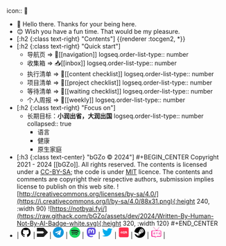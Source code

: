 icon:: 🧾

- 👋 Hello there. Thanks for your being here.
- 😊 Wish you have a fun time. That would be my pleasure.
- [:h2 {:class text-right} "Contents"]
  {{renderer :tocgen2, *}}
- [:h2 {:class text-right} "Quick start"]
  - 导航页 => 🔖[[navigation]]
    logseq.order-list-type:: number
  - 收集箱 => 📥[[inbox]]
    logseq.order-list-type:: number
  - 执行清单 => 🏃[[content checklist]]
    logseq.order-list-type:: number
  - 项目清单 => 📂[[project checklist]]
    logseq.order-list-type:: number
  - 等待清单 => 🤔[[waiting checklist]]
    logseq.order-list-type:: number
  - 个人周报 => 📅[[weekly]]
    logseq.order-list-type:: number
- [:h2 {:class text-right} "Focus on"]
  - 长期目标：**小润出省，大润出国**
    logseq.order-list-type:: number
    collapsed:: true
    - 语言
    - 健康
    - 原生家庭
- [:h3 {:class text-center} "bGZo © 2024"]
  #+BEGIN_CENTER
  Copyright 2021 - 2024 [[bGZo]]. All rights reserved. The contents is licensed under a [CC-BY-SA](https://creativecommons.org/licenses/by-sa/4.0/); the code is under [MIT](https://github.com/bGZo/blog/blob/main/LICENSE) licence. The contents and comments are copyright their respective authors, submission implies license to publish on this web site.
  ![http://creativecommons.org/licenses/by-sa/4.0/](https://i.creativecommons.org/l/by-sa/4.0/88x31.png){:height 240, :width 90} ![https://notbyai.fyi/](https://raw.githack.com/bGZo/assets/dev/2024/Written-By-Human-Not-By-AI-Badge-white.svg){:height 320, :width 120}
  #+END_CENTER
- | <a href="https://github.com/bGZo"><svg t="1704627958449" class="icon" viewBox="0 0 1024 1024" version="1.1" xmlns="http://www.w3.org/2000/svg" p-id="10739" width="25" height="25"><path d="M511.6 76.3C264.3 76.2 64 276.4 64 523.5 64 718.9 189.3 885 363.8 946c23.5 5.9 19.9-10.8 19.9-22.2v-77.5c-135.7 15.9-141.2-73.9-150.3-88.9C215 726 171.5 718 184.5 703c30.9-15.9 62.4 4 98.9 57.9 26.4 39.1 77.9 32.5 104 26 5.7-23.5 17.9-44.5 34.7-60.8-140.6-25.2-199.2-111-199.2-213 0-49.5 16.3-95 48.3-131.7-20.4-60.5 1.9-112.3 4.9-120 58.1-5.2 118.5 41.6 123.2 45.3 33-8.9 70.7-13.6 112.9-13.6 42.4 0 80.2 4.9 113.5 13.9 11.3-8.6 67.3-48.8 121.3-43.9 2.9 7.7 24.7 58.3 5.5 118 32.4 36.8 48.9 82.7 48.9 132.3 0 102.2-59 188.1-200 212.9 23.5 23.2 38.1 55.4 38.1 91v112.5c0.8 9 0 17.9 15 17.9 177.1-59.7 304.6-227 304.6-424.1 0-247.2-200.4-447.3-447.5-447.3z" p-id="10740"></path></svg></a> | <a href="https://www.v2ex.com/member/DandelionFlowers"><svg t="1704632303391" class="icon" viewBox="0 0 1024 1024" version="1.1" xmlns="http://www.w3.org/2000/svg" p-id="7915" width="25" height="25"><path d="M28.629333 82.474667h589.696a57.258667 57.258667 0 0 1 41.813334 18.133333l348.416 372.266667a57.258667 57.258667 0 0 1 0 78.250666l-348.416 372.224a57.258667 57.258667 0 0 1-41.813334 18.176H28.714667A28.629333 28.629333 0 0 1 0 912.853333v-293.461333h562.773333l97.109334-97.28a14.336 14.336 0 0 0 0-20.224l-97.109334-97.28H0V111.104a28.629333 28.629333 0 0 1 28.629333-28.629333z" fill="#1F1F1F" p-id="7916"></path></svg></a> | <a href="tg://resolve?domain=imbgzo"><svg t="1704632354767" class="icon" viewBox="0 0 1024 1024" version="1.1" xmlns="http://www.w3.org/2000/svg" p-id="8897" width="25" height="25"><path d="M679.424 746.862l84.005-395.996c7.424-34.852-12.581-48.567-35.438-40.009L234.277 501.138c-33.72 13.13-33.134 32-5.706 40.558l126.282 39.424 293.156-184.576c13.714-9.143 26.295-3.986 16.018 5.157L426.898 615.973l-9.143 130.304c13.13 0 18.871-5.706 25.71-12.581l61.696-59.429 128 94.282c23.442 13.129 40.01 6.29 46.3-21.724zM1024 512c0 282.843-229.157 512-512 512S0 794.843 0 512 229.157 0 512 0s512 229.157 512 512z" fill="#1296DB" p-id="8898"></path></svg></a> | <a href="https://open.spotify.com/user/hy5plv69zxw0wve50wcmjnjty"><svg t="1704631781960" class="icon" viewBox="0 0 1024 1024" version="1.1" xmlns="http://www.w3.org/2000/svg" p-id="12697" width="25" height="25"><path d="M512 0C230.4 0 0 230.4 0 512s230.4 512 512 512 512-230.4 512-512S796.16 0 512 0z" fill="#1ED75F" p-id="12698"></path><path d="M747.52 739.84c-10.24 15.36-28.16 20.48-43.52 10.24-120.32-74.24-271.36-89.6-450.56-48.64-17.92 5.12-33.28-7.68-38.4-23.04-5.12-17.92 7.68-33.28 23.04-38.4 194.56-43.52 363.52-25.6 496.64 56.32 17.92 7.68 20.48 28.16 12.8 43.52z m61.44-140.8c-12.8 17.92-35.84 25.6-53.76 12.8-138.24-84.48-348.16-110.08-509.44-58.88-20.48 5.12-43.52-5.12-48.64-25.6-5.12-20.48 5.12-43.52 25.6-48.64 186.88-56.32 417.28-28.16 576 69.12 15.36 7.68 23.04 33.28 10.24 51.2z m5.12-143.36C650.24 358.4 376.32 348.16 220.16 396.8c-25.6 7.68-51.2-7.68-58.88-30.72-7.68-25.6 7.68-51.2 30.72-58.88 181.76-53.76 481.28-43.52 670.72 69.12 23.04 12.8 30.72 43.52 17.92 66.56-12.8 17.92-43.52 25.6-66.56 12.8z" fill="#191515" p-id="12699"></path></svg></a> | <a href="https://o3o.ca/@bgzo"><svg t="1704632046359" class="icon" viewBox="0 0 1024 1024" version="1.1" xmlns="http://www.w3.org/2000/svg" p-id="5108" width="25" height="25"><path d="M930 358.22c0-194.4-127.42-251.4-127.42-251.4-125.04-57.4-457.12-56.8-580.96 0 0 0-127.44 57-127.44 251.4 0 231.4-13.2 518.8 211.26 578.2 81.02 21.4 150.64 26 206.66 22.8 101.62-5.6 158.64-36.2 158.64-36.2l-3.4-73.8s-72.62 22.8-154.24 20.2c-80.82-2.8-166-8.8-179.26-108a205.08 205.08 0 0 1-1.8-27.8c171.26 41.8 317.3 18.2 357.5 13.4 112.24-13.4 210-82.6 222.46-145.8 19.6-99.6 18-243 18-243z m-150.24 250.4H686.5v-228.4c0-99.4-128-103.2-128 13.8v125h-92.66V394c0-117-128-113.2-128-13.8v228.4h-93.46c0-244.2-10.4-295.8 36.82-350 51.8-57.8 159.64-61.6 207.66 12.2l23.2 39 23.2-39c48.22-74.2 156.24-69.6 207.66-12.2 47.42 54.6 36.8 106 36.8 350z" fill="#5D4BDE" p-id="5109"></path></svg></a> | <a href="https://twitter.com/imbgzo"><svg t="1704632220336" class="icon" viewBox="0 0 1024 1024" version="1.1" xmlns="http://www.w3.org/2000/svg" p-id="6920" width="25" height="25"><path d="M996.12 211.772c-27.41 40.139-60.586 74.338-99.524 102.58 0.419 5.715 0.628 14.311 0.628 25.788 0 53.242-7.782 106.353-23.346 159.333-15.565 52.986-39.201 103.845-70.903 152.58-31.707 48.735-69.47 91.84-113.279 129.306-43.813 37.474-96.638 67.37-158.477 89.693-61.84 22.323-127.951 33.491-198.335 33.491-110.943 0-212.483-29.692-304.613-89.063 14.305 1.622 30.264 2.434 47.876 2.434 92.13 0 174.226-28.247 246.284-84.738-42.974-0.84-81.467-14.043-115.478-39.62-34.01-25.57-57.358-58.222-70.042-97.94 13.519 2.04 26.018 3.063 37.495 3.063 17.612 0 35.008-2.256 52.2-6.764-45.855-9.43-83.828-32.252-113.908-68.466-30.08-36.208-45.12-78.268-45.12-126.163v-2.44c27.829 15.564 57.726 23.95 89.694 25.157-27.04-18.026-48.532-41.557-64.463-70.591-15.932-29.03-23.926-60.552-23.973-94.563 0-36.055 9.01-69.41 27.042-100.067 49.525 60.998 109.815 109.812 180.881 146.446 71.06 36.63 147.106 56.99 228.126 61.078-3.249-15.565-4.874-30.71-4.874-45.435 0-54.868 19.337-101.641 58.013-140.316s85.45-58.012 140.32-58.012c57.332 0 105.649 20.886 144.955 62.65 44.653-8.595 86.63-24.553 125.93-47.873-15.144 47.06-44.201 83.511-87.176 109.344 38.1-4.088 76.173-14.33 114.218-30.735l-0.151-0.157z" fill="#00ACED" p-id="6921"></path></svg></a> | <a href="https://www.xiaohongshu.com/user/profile/6339470f000000001802ec6b"><svg t="1704632538276" class="icon" viewBox="0 0 1024 1024" version="1.1" xmlns="http://www.w3.org/2000/svg" p-id="9901" width="25" height="25"><path d="M726.51776 457.45152c-6.70208-0.0768-13.39392 0-20.00384-0.0768-2.37056 0-3.0464 1.05984-3.0464 3.23072 0.0768 5.10976 0.0768 10.13248 0.0768 15.232v0.01024c0.07168 4.87936 0 9.7536 0.07168 14.56128 0 3.90656 0.68096 4.66944 4.45952 4.66944 7.1424 0.0768 14.27456 0 21.41696 0.0768 2.67776 0 3.72736-1.28 3.65056-3.75808-0.08704-9.1648-0.08704-18.31936-0.15872-27.48416a6.7584 6.7584 0 0 0-6.46656-6.46144z" fill="#FF2E4D" p-id="9902"></path><path d="M849.92 51.2h-675.84c-67.8656 0-122.88 55.0144-122.88 122.88v675.84c0 67.8656 55.0144 122.88 122.88 122.88h675.84c67.8656 0 122.88-55.0144 122.88-122.88V174.08c0-67.8656-55.0144-122.88-122.88-122.88zM250.78784 505.73312c-0.73728 10.59328-1.41312 21.25312-2.60608 31.8464-2.08896 18.39104-6.24128 36.26496-14.6432 52.864-2.16064 4.12672-5.13536 7.79776-8.18176 12.45696-1.85344-3.90656-3.41504-6.97856-4.82816-10.13248a3203.59424 3203.59424 0 0 1-14.79168-33.56672c-0.52736-1.2032-0.896-2.92352-0.36864-3.97824 3.19488-6.83008 3.41504-14.12096 3.85536-21.40672 0.60416-9.15968 1.35168-18.24256 2.01728-27.39712 0.51712-7.00416 0.80896-13.9776 1.39776-20.96128 0.67584-8.10496 1.49504-16.21504 2.16064-24.24832 0.14848-1.96608 1.04448-2.56 2.82624-2.56 11.0848 0 22.07744 0 33.16224-0.07168 2.37056 0 3.0464 0.98304 2.89792 3.23072-0.96768 14.63296-1.86368 29.28128-2.89792 43.92448z m71.29088 87.32672c-0.73728 9.46176-5.13536 17.49504-12.5696 23.5008-5.43232 4.352-11.74528 6.15936-18.6624 6.08256-5.87264 0-11.66848-0.0768-17.54112 0-2.00192 0-3.27168-0.60416-4.09088-2.55488-3.41504-7.6544-6.90688-15.32416-10.32192-22.97344-0.52736-1.13152-0.67584-2.33472-1.13152-3.456-1.63328-4.12672-1.5616-4.28544 2.97472-4.36224h13.90592c5.94944 0 8.47872-2.46784 8.5504-8.56576 0.07168-4.57216 0.07168-9.14944 0.07168-13.73696V494.2336c0.14848 0.15872 0.22016 0.15872 0.29696 0.15872V408.63744c0-4.28544 0.14848-4.43392 4.38784-4.43392h29.21472c5.13536 0 5.20704 0.14848 5.20704 5.40672 0 27.1872 0 54.36416 0.0768 81.47968 0.0768 23.87456 0.29696 47.75936 0.29696 71.6288 0 10.14272 0.14848 20.26496-0.6656 30.34112z m75.58656-28.90752c-4.98688 11.56096-10.19904 22.97344-15.31904 34.4576-0.45568 1.13664-1.19296 2.25792-2.3808 4.42368v0.01024c-2.97472-4.5056-6.0928-8.18176-8.11008-12.39552-2.82624-6.13888-4.5312-12.83584-7.35744-18.9952-3.0464-6.6816-4.15744-13.88032-5.57568-20.94592-1.1776-6.02112-1.40288-12.25216-1.8432-18.3296-1.2032-15.39584-2.23744-30.78656-3.44064-46.09536a2449.95584 2449.95584 0 0 0-2.0736-25.1648c-0.14848-1.50016 0.2304-2.176 1.94048-2.176 11.52512 0 22.97344-0.14848 34.49856-0.22016 2.1504 0 3.0464 0.96768 3.11808 2.9952 0.29696 4.65408 0.51712 9.31328 0.88576 13.97248 0.29696 3.83488 0.73728 7.6544 1.04448 11.41248 0.51712 5.40672 1.04448 10.81344 1.41312 16.14336 0.51712 6.90688 0.51712 13.81888 1.4848 20.63872 1.34144 10.4448 0.29696 21.10464 3.93216 31.32928 0.89088 2.40128-0.96768 6.08768-2.21696 8.93952z m84.28032 22.016c-2.89792 6.6816-6.02112 13.21472-8.99072 19.82464-1.64352 3.74784-3.19488 7.49568-4.76672 11.25376-1.85344 4.51072-3.11808 5.40672-7.87456 5.40672h-22.2976c-7.52128 0-15.0272 0.23552-22.53312-0.0768-3.56352-0.14336-7.0656-1.27488-10.62912-2.02752-1.792-0.36864-2.16064-1.42336-1.41312-3.14368a3709.71648 3709.71648 0 0 0 13.45024-29.21472c1.04448-2.24768 1.85344-4.65408 3.0464-6.90688 0.29696-0.6144 1.41312-1.28 2.00192-1.13152 12.42112 3.15392 25.13408 2.77504 37.76512 2.63168a874.6496 874.6496 0 0 1 20.07552 0c3.19488 0.00512 3.50208 0.45568 2.16576 3.38432z m3.84-21.86752a4.48512 4.48512 0 0 1-2.74944 1.4336c-13.89568 0.0768-27.8784 0.14848-41.77408-0.0768-4.23936-0.08704-8.5504-1.05472-11.74528-4.28544-3.3536-3.3792-4.98688-7.36256-3.28192-11.93984a897.52576 897.52576 0 0 1 9.58464-24.10496c3.88096-9.15456 7.81312-18.31936 12.05248-28.2368-2.30912-0.14848-3.712-0.29696-5.04832-0.29696-4.09088-0.07168-8.18176 0.29696-12.27264-0.2304-4.45952-0.51712-8.99072-1.04448-12.48256-4.79232-3.42528-3.6864-3.94752-8.04352-2.60608-12.32384 2.1504-6.83008 4.97664-13.44 7.80288-20.04992 2.67776-6.15424 5.72416-12.16 8.47872-18.24256 2.97472-6.53824 5.86752-13.07136 8.77056-19.6096a1361.99168 1361.99168 0 0 0 7.6544-17.33632c0.73728-1.80736 1.8688-2.47808 3.87072-2.47808 10.93632 0.07168 21.92896 0 32.86528 0 3.6352 0 3.712 0.36864 2.29888 3.6864-6.31296 14.63296-12.71808 29.20448-18.95936 43.84768a11.52 11.52 0 0 0-1.19296 4.87936c0.22016 3.90656 1.04448 4.5056 5.06368 4.5056 8.17152 0.0768 16.35328 0 24.448 0 1.64864 0 3.3536 0.22016 4.98688 0.29696 2.30912 0.0768 2.60608 1.05984 1.63328 3.072a2455.21408 2455.21408 0 0 0-13.3888 29.21472c-3.03616 6.91712-5.93408 13.89568-8.9088 20.8128a1530.1632 1530.1632 0 0 1-6.1696 13.80864c-1.94048 4.20352-0.60416 6.31296 4.15232 6.38976 6.02112 0 12.04224 0.0768 18.05824 0 2.08896 0 3.13344 0.60416 2.08896 2.85184-3.6352 8.25344-7.21408 16.58368-10.84928 24.85248-0.67072 1.50016-1.408 3.072-2.3808 4.352z m134.81472 58.73664h-125.3376c-1.72032-0.22016-3.48672-0.22016-5.94432-0.22016v-0.01536c0.88064-2.61632 1.41312-4.41856 2.1504-6.0672 4.69504-10.29632 9.4464-20.5056 14.0544-30.79168 1.04448-2.33472 2.52928-2.92352 4.75648-2.92352h28.6976c4.54656 0 4.75648-0.2304 4.75648-4.74112V461.66016c0-3.97824-0.0768-4.05504-4.08064-4.05504-6.10304 0-12.26752-0.0768-18.36544 0-2.30912 0-3.27168-0.51712-3.27168-3.1488 0.14848-10.97216 0.0768-21.92896 0.0768-32.88576 0-3.90656 0.0768-3.90656 3.86048-3.90656h73.00096c4.23936 0 8.5504 0.0768 12.78976 0 2.01728 0 2.82624 0.82432 2.74944 2.85184-0.0768 11.41248-0.0768 22.82496-0.0768 34.31424 0 2.02752-0.73728 2.77504-2.82624 2.77504-6.6048-0.0768-13.14304 0.07168-19.77856 0.07168-2.29376 0-3.33824 1.05984-3.33824 3.46624 0.0768 18.39104 0.14336 36.7104 0.14336 55.11168 0 20.87424 0 41.74848 0.0768 62.6944 0 3.75808 0.36864 4.21376 4.17792 4.21376h31.4368c3.41504 0 3.87072 0.36864 3.93728 3.81952 0.08704 10.97216 0 21.92896 0.08704 32.89088-0.01024 2.8672-1.57184 3.16416-3.73248 3.16416z m198.69696-34.92864c-0.14848 16.37376-11.008 29.21472-26.38848 32.89088-4.31616 1.05472-8.78592 1.35168-13.24544 1.5104-6.83008 0.22016-13.7472 0.07168-20.58752 0.07168-4.23936 0-5.42208-0.83456-6.9888-4.66432-3.33824-7.95136-6.83008-15.90784-10.26048-23.87456l-0.66048-1.57184c-1.19296-3.072-0.81408-3.61472 2.45248-3.61472 9.43616-0.07168 18.95424 0.15872 28.3904-0.29184 5.65248-0.29696 8.03328-2.85696 8.18688-8.64256 0.22016-11.04384-0.29696-22.07744-0.14848-33.11104 0.0768-5.48864-6.84032-11.42272-11.74528-11.71968a32.8448 32.8448 0 0 0-2.74944-0.14336c-18.73408 0-37.54496 0-56.2688 0.07168-5.27872 0-5.65248 0.53248-5.65248 5.8624l0.20992 77.55776c0 4.14208-0.0768 4.21376-4.23936 4.21376h-31.22176c-4.01408 0-4.3008-0.3072-4.3008-4.28544v-39.94112c0.06144 0.14336 0.13312 0.14336 0.20992 0.14336v-40.99584c0-2.78016-1.85344-2.93888-3.78368-2.93888-10.19392 0.08704-20.44416 0.31232-30.62272 0.31232-6.92224 0-6.17984 0.8192-6.25664-6.38976-0.0768-9.90208 0-19.90144 0-29.80352 0-3.59936 0.36864-4.05504 3.94752-4.13184 10.7008-0.07168 21.33504 0 32.04096-0.07168 4.09088 0 4.31104-0.15872 4.38272-4.21376 0.0768-9.90208-0.0768-19.8144 0-29.73184 0-2.4832-1.04448-3.23072-3.41504-3.23072-6.84544 0.0768-13.76256-0.07168-20.60288 0-2.1504 0-2.89792-0.74752-2.89792-2.92352 0.09216-11.26912 0.09216-22.46144-0.06144-33.72544 0-2.70336 1.03424-3.29216 3.41504-3.29216 6.31296 0.0768 12.6464 0 18.95936 0 4.23424 0 4.45952-0.3072 4.5312-4.74112 0-2.61632 0.14848-5.24288 0-7.87456-0.07168-2.4832 1.04448-3.15904 3.34336-3.15904 9.07776 0.0768 18.22208 0.0768 27.28448 0.0768h4.97664c3.94752 0 4.0192 0 4.1728 4.05504 0.06656 2.4064-0.1536 4.87936-0.08704 7.28576 0.0768 3.3792 0.9728 4.2752 4.31616 4.36224 5.65248 0.0768 11.30496 0.0768 17.024 0.0768 14.6432 0.07168 27.3664 5.09952 37.0176 16.29184 5.35552 6.22592 8.69888 13.81888 9.216 22.14912 0.52736 8.47872 0.15872 17.03936 0.3072 25.52832 0 3.15904 0.22016 6.38976 0.36864 9.53344 0.14336 3.15904 0.896 3.97824 4.09088 3.90656a48.56832 48.56832 0 0 1 19.03104 3.15904c13.00992 5.03808 21.03296 14.18752 23.63904 28.01152a44.4416 44.4416 0 0 1 0.73728 8.33024c0.08192 17.88928 0.06656 35.78368-0.06656 53.6832zM810.14272 453.632c-5.94432 3.90656-12.1856 3.75808-19.4048 3.6864-2.23744 0-5.20192 0.07168-8.09984-0.0768-0.7424-0.07168-2.00704-0.98304-2.08896-1.5872-0.6656-8.84736-1.77152-17.792 1.35168-26.35264 2.75456-7.5776 9.58464-12.01664 17.61792-12.16a19.99872 19.99872 0 0 1 19.32288 14.336c2.30912 8.2688-1.55648 17.42336-8.69888 22.15424z" fill="#FF2E4D" p-id="9903"></path></svg></a> | <a href="steam://friends/add/bgzocn"><svg t="1704621155007" class="icon" viewBox="0 0 1024 1024" version="1.1" xmlns="http://www.w3.org/2000/svg" p-id="4239" width="25" height="25"><path d="M510.4 0C243.2 0 20.8 208 1.6 470.4l273.6 113.6c24-16 51.2-24 81.6-24h8l121.6-177.6v-1.6c0-105.6 86.4-193.6 193.6-193.6s193.6 86.4 193.6 193.6-86.4 193.6-193.6 193.6h-4.8l-174.4 124.8v6.4c0 80-65.6 145.6-145.6 145.6-70.4 0-129.6-51.2-142.4-116.8L17.6 651.2C78.4 865.6 276.8 1024 510.4 1024c283.2 0 512-228.8 512-512S793.6 0 510.4 0z" p-id="4240"></path><path d="M321.6 777.6L259.2 752c11.2 24 30.4 43.2 56 52.8 54.4 24 118.4-3.2 142.4-57.6 11.2-27.2 11.2-56 0-83.2-11.2-27.2-32-48-57.6-59.2s-54.4-9.6-80-1.6l65.6 27.2c40 17.6 60.8 64 43.2 104-19.2 40-65.6 59.2-107.2 43.2zM808 379.2c0-70.4-57.6-129.6-129.6-129.6-70.4 0-129.6 57.6-129.6 129.6s59.2 129.6 129.6 129.6 129.6-57.6 129.6-129.6z m-224 0c0-54.4 43.2-96 96-96 54.4 0 96 43.2 96 96 0 54.4-43.2 96-96 96-52.8 1.6-96-41.6-96-96z" p-id="4241"></path></svg></a> | <a href="https://bgm.tv/user/bool"><svg t="1704627860209" class="icon" viewBox="0 0 1024 1024" version="1.1" xmlns="http://www.w3.org/2000/svg" p-id="9779" width="25" height="25"><path d="M228.115268 615.399298a12.300795 12.300795 0 0 0 11.35458 7.569719 12.471113 12.471113 0 0 0 4.749999-0.965139l147.609537-61.882459a12.300795 12.300795 0 0 0 0.26494-22.557765l-147.609537-66.235049a12.300795 12.300795 0 1 0-10.067727 22.444219l121.740019 54.634453-121.456155 50.906366a12.300795 12.300795 0 0 0-6.585656 16.085655zM399.020617 627.965033H239.469848a12.300795 12.300795 0 0 0 0 24.601589h159.550769a12.300795 12.300795 0 0 0 0-24.601589zM399.020617 667.460046H239.469848a12.300795 12.300795 0 0 0 0 24.601589h159.550769a12.300795 12.300795 0 0 0 0-24.601589zM872.941851 476.892349l-133.283841 58.381464a12.300795 12.300795 0 0 0-0.397411 22.349598l133.302766 64.058754a12.073703 12.073703 0 0 0 5.317729 1.23008 12.300795 12.300795 0 0 0 5.336652-23.390435l-109.15536-52.42031L882.896033 499.469038a12.300795 12.300795 0 1 0-9.954182-22.576689zM877.881094 627.965033h-148.101569a12.300795 12.300795 0 0 0 0 24.601589h148.101569a12.300795 12.300795 0 0 0 0-24.601589zM877.881094 667.460046h-148.101569a12.300795 12.300795 0 0 0 0 24.601589h148.101569a12.300795 12.300795 0 0 0 0-24.601589zM644.866193 537.128395h-162.919295a12.28187 12.28187 0 0 0-10.711153 18.318722l81.374488 145.130453a12.300795 12.300795 0 0 0 21.460155 0l81.374489-145.130453a12.300795 12.300795 0 0 0-10.730078-18.318722z m-81.374488 132.299778l-60.444213-107.698189h120.888426z" fill="#F9389E" p-id="9780"></path><path d="M891.411968 334.960102H648.405037c-6.812748-15.13944-19.813742-28.386449-36.864535-38.018917L803.092262 19.283861a12.300795 12.300795 0 0 0-20.249001-13.966133L588.566402 286.873457a147.723082 147.723082 0 0 0-45.418319-7.001991 151.507942 151.507942 0 0 0-31.887445 3.368526L239.980804 4.712151A12.300795 12.300795 0 0 0 222.437978 21.87649l262.726051 269.803739c-22.14143 9.821711-39.116527 25.112546-47.310749 43.242025H132.547555A91.763929 91.763929 0 0 0 40.764702 426.705107v414.44216A91.763929 91.763929 0 0 0 132.547555 932.967969h268.024855l-19.908363 46.989036c-12.641432 29.881469 22.614538 57.094612 48.294812 37.299794L538.473781 932.967969h352.938187a91.763929 91.763929 0 0 0 91.782853-91.782853v-414.442161a91.763929 91.763929 0 0 0-91.782853-91.782853z m34.839635 463.815658a60.709153 60.709153 0 0 1-60.709153 60.709153H585.670984L487.870204 932.967969l-77.002975 57.851583 24.412346-57.851583 31.016927-73.483056H198.082405A60.728077 60.728077 0 0 1 137.27863 798.737912V440.330602a60.728077 60.728077 0 0 1 60.728077-60.728077h667.460046a60.709153 60.709153 0 0 1 60.709153 60.728077z" fill="#F9389E" p-id="9781"></path></svg></a> |